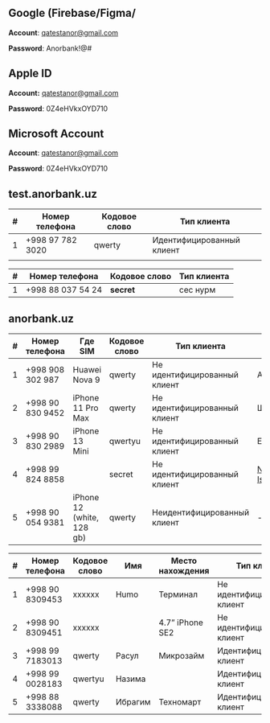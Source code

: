 ## **Google (Firebase/Figma/**

**Account**: [qatestanor@gmail.com](mailto:qatestanor@gmail.com)

**Password**: Anorbank!@#

## **Apple ID**

**Account:** [qatestanor@gmail.com](mailto:qatestanor@gmail.com)

**Password**: 0Z4eHVkxOYD710

## **Microsoft Account**

**Account**: [qatestanor@gmail.com](mailto:qatestanor@gmail.com)

**Password**: 0Z4eHVkxOYD710

## test.anorbank.uz

| #   | Номер телефона   | Кодовое слово | Тип клиента               |
| --- | ---------------- | ------------- | ------------------------- |
| 1   | +998 97 782 3020 | qwerty        | Идентифицированный клиент |
|     |                  |               |                           |

| #   | Номер телефона    | Кодовое слово | Тип клиента |
| --- | ----------------- | ------------- | ----------- |
| 1   | +998 88 037 54 24 | **secret**    | сес нурм    |

  

## anorbank.uz

|#|Номер телефона|Где SIM|Кодовое слово|Тип клиента|Имя|
|---|---|---|---|---|---|
|1|+998 908 302 987|Huawei Nova 9|qwerty|Не идентифицированный клиент|Александр|
|2|+998 90 830 9452|iPhone 11 Pro Max|qwerty|Не идентифицированный клиент|Шерзод|
|3|+998 90 830 2989|iPhone 13 Mini|qwertyu|Не идентифицированный клиент|Ecosystem|
|4|+998 99 824 8858||secret|Не идентифицированный клиент|[Nurmuhammad Isayev](https://confluence.anorbank.uz/confluence/display/~n.isayev@hlsys.uz)|
|5|+998 90 054 9381|iPhone 12 (white, 128 gb)|qwerty|Неидентифицированный клиент|-|

|#|Номер телефона|Кодовое слово|Имя|Место нахождения|Тип клиента|
|---|---|---|---|---|---|
|1|+998 90 8309453|xxxxxx|Humo|Терминал|Не идентифицированный клиент|
|2|+998 90 8309451|xxxxxx||4.7” iPhone SE2|Не идентифицированный клиент|
|3|+998 99 7183013|qwerty|Расул|Микрозайм|Идентифицированный клиент|
|4|+998 99 0028183|qwertyu|Назима||Идентифицированный клиент|
|5|+998 88 3338088|qwerty|Ибрагим|Техномарт|Идентифицированный клиент|